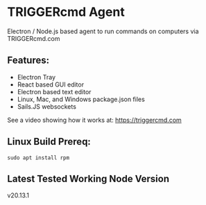 # TRIGGERcmd Agent
Electron / Node.js based agent to run commands on computers via TRIGGERcmd.com

## Features:
 - Electron Tray
 - React based GUI editor
 - Electron based text editor
 - Linux, Mac, and Windows package.json files
 - Sails.JS websockets

See a video showing how it works at:  https://triggercmd.com 

## Linux Build Prereq:
```
sudo apt install rpm
```

## Latest Tested Working Node Version
v20.13.1
